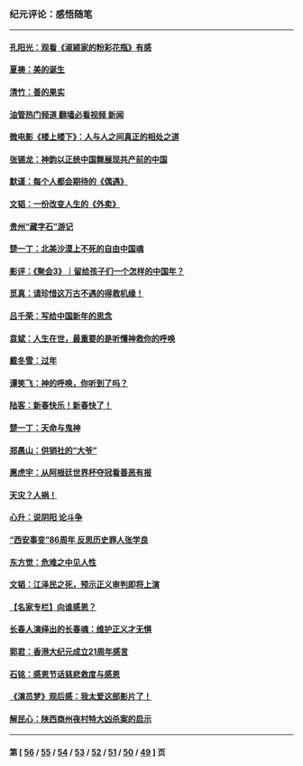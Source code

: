 ### 纪元评论：感悟随笔
---
#### [孔阳光：观看《淑颍家的粉彩花瓶》有感](../../pages/nsc1035/n13967929.md?04130330) 
#### [夏祷：美的诞生](../../pages/nsc1035/n13962321.md?04130330) 
#### [清竹：善的果实](../../pages/nsc1035/n13963980.md?04130330) 
#### [油管热门频道 翻墙必看视频 新闻](ok?04130330)
#### [微电影《楼上楼下》：人与人之间真正的相处之道](../../pages/nsc1035/n13944319.md?04130330) 
#### [张锡龙：神韵以正统中国舞展现共产前的中国](../../pages/nsc1035/n13939727.md?04130330) 
#### [默谨：每个人都会期待的《偶遇》](../../pages/nsc1035/n13939091.md?04130330) 
#### [文韬：一份改变人生的《外卖》](../../pages/nsc1035/n13931822.md?04130330) 
#### [贵州“藏字石”游记](../../pages/nsc1035/n13923310.md?04130330) 
#### [楚一丁：北美沙漠上不死的自由中国魂](../../pages/nsc1035/n13921879.md?04130330) 
#### [影评：《聚会3》｜留给孩子们一个怎样的中国年？](../../pages/nsc1035/n13919652.md?04130330) 
#### [觅真：请珍惜这万古不遇的得救机缘！](../../pages/nsc1035/n13917157.md?04130330) 
#### [吕千荣：写给中国新年的思念](../../pages/nsc1035/n13915103.md?04130330) 
#### [袁斌：人生在世，最重要的是听懂神救你的呼唤](../../pages/nsc1035/n13914636.md?04130330) 
#### [戴冬雪：过年](../../pages/nsc1035/n13913311.md?04130330) 
#### [谭笑飞：神的呼唤，你听到了吗？](../../pages/nsc1035/n13912603.md?04130330) 
#### [陆客：新春快乐！新春快了！](../../pages/nsc1035/n13911771.md?04130330) 
#### [楚一丁：天命与鬼神](../../pages/nsc1035/n13904371.md?04130330) 
#### [郑愚山：供销社的“大爷”](../../pages/nsc1035/n13904409.md?04130330) 
#### [惠虎宇：从阿根廷世界杯夺冠看善恶有报](../../pages/nsc1035/n13889438.md?04130330) 
#### [天灾？人祸！](../../pages/nsc1035/n13900104.md?04130330) 
#### [心升：说阴阳 论斗争](../../pages/nsc1035/n13885189.md?04130330) 
#### [“西安事变”86周年 反思历史罪人张学良](../../pages/nsc1035/n13882019.md?04130330) 
#### [东方觉：危难之中见人性](../../pages/nsc1035/n13881549.md?04130330) 
#### [文韬：江泽民之死，预示正义审判即将上演](../../pages/nsc1035/n13877698.md?04130330) 
#### [【名家专栏】向谁感恩？](../../pages/nsc1035/n13873797.md?04130330) 
#### [长春人演绎出的长春魂：维护正义才无惧](../../pages/nsc1035/n13871764.md?04130330) 
#### [郭君：香港大纪元成立21周年感言](../../pages/nsc1035/n13871269.md?04130330) 
#### [石铭：感恩节话慈悲救度与感恩](../../pages/nsc1035/n13869863.md?04130330) 
#### [《演员梦》观后感：我太爱这部影片了！](../../pages/nsc1035/n13866783.md?04130330) 
#### [解民心：陕西商州夜村特大凶杀案的启示](../../pages/nsc1035/n13865339.md?04130330) 

---
#### 第 [ [56](./56.md?04130330) / [55](./55.md?04130330) / [54](./54.md?04130330) / [53](./53.md?04130330) / [52](./52.md?04130330) / [51](./51.md?04130330) / [50](./50.md?04130330) / [49](./49.md?04130330) ] 页
